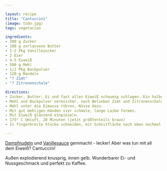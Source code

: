 ```yaml
---

layout: recipe
title: "Cantuccini"
(image: todo.jpg)
tags: vegetarian

ingredients:
- 300 g Zucker
- 100 g zerlassene Butter
- 1-2 Pkg Vanillezucker
- 2 Eier
- 4-5 Eiweiß
- 500 g Mehl
- 1/2 Pkg Backpulver
- 120 g Mandeln
- "? Zimt"
- "? Zitronenschale"

directions:
- Zucker, Butter, Ei und fast alles Eiweiß schaumig schlagen. Ein halbes Eiweiß aufheben.
- Mehl und Backpulver vermischer, nach Belieben Zimt und Zitronenschale
- Mehl unter die Eimasse rühren, Nüsse dazu.
- Mit gut mehligen Händen vier schmale, lange Laibe formen.
- Mit Eiweiß glänzend einpinseln. 
- 175° C Umluft, 20 Minuten (jetzt größtenteils braun)
- In fingerbreite Stücke schneiden, mit Schnitfläche nach oben nochmal 10 Minuten

--- 
```


[Dampfnudeln](dampfnudeln) und [Vanillesauce](vanillesauce) gemmacht - lecker! Aber was tun mit all dem Eiweiß? Cantuccini!

Außen explodierend knusprig, innen gelb. Wunderbarer Ei- und Nussgeschmack und perfekt zu Kaffee.
